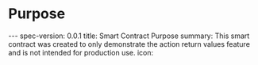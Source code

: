 <h1 class="clause">Purpose</h1>
---
spec-version: 0.0.1
title: Smart Contract Purpose
summary: This smart contract was created to only demonstrate the action return values feature and is not intended for production use.
icon:

